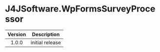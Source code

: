 # J4JSoftware.WpFormsSurveyProcessor

|Version|Description|
|:-----:|-----------|
|1.0.0|initial release|
